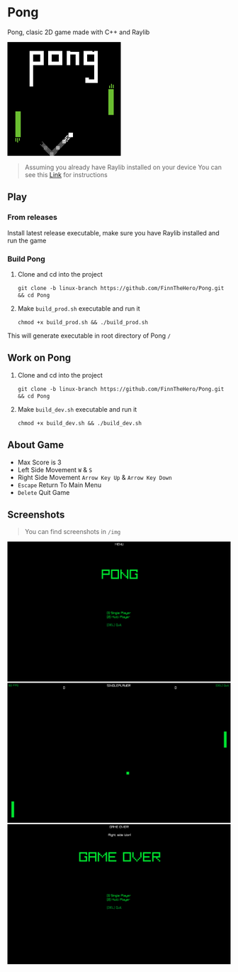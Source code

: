 # Pong
Pong, clasic 2D game made with C++ and Raylib

![Icon](./public/extras/Icon.png)

> Assuming you already have Raylib installed on your device
> You can see this [Link](https://github.com/raysan5/raylib/wiki/Working-on-GNU-Linux) for instructions

## Play

### From releases
Install latest release executable, make sure you have Raylib installed and run the game

### Build Pong

1. Clone and cd into the project
    ```shell
    git clone -b linux-branch https://github.com/FinnTheHero/Pong.git && cd Pong
    ```

2. Make `build_prod.sh` executable and run it
    ```shell
    chmod +x build_prod.sh && ./build_prod.sh
    ```
This will generate executable in root directory of Pong `/`

## Work on Pong
1. Clone and cd into the project
    ```shell
    git clone -b linux-branch https://github.com/FinnTheHero/Pong.git && cd Pong
    ```

2. Make `build_dev.sh` executable and run it
    ```shell
    chmod +x build_dev.sh && ./build_dev.sh
    ```

## About Game
* Max Score is 3
* Left Side Movement `W` & `S`
* Right Side Movement `Arrow Key Up` & `Arrow Key Down`
* `Escape` Return To Main Menu
* `Delete` Quit Game

## Screenshots
> You can find screenshots in `/img`

![Screenshot 1](./public/extras/Menu.png)
![Screenshot 2](./public/extras/Single_Player.png)
![Screenshot 3](./public/extras/Game_Over.png)